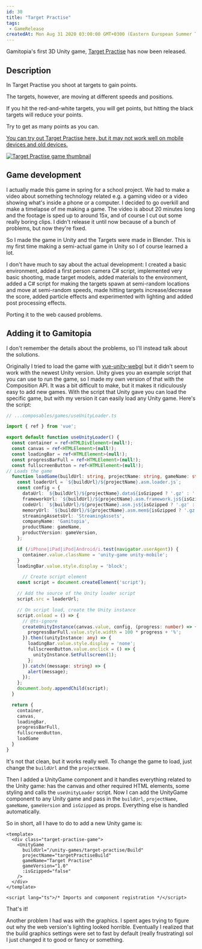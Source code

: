```yaml
---
id: 30
title: "Target Practise"
tags:
 - GameRelease
createdAt: Mon Aug 31 2020 03:00:00 GMT+0300 (Eastern European Summer Time)
---
```


Gamitopia's first 3D Unity game, [Target Practise](https://gamitopia.herokuapp.com/target-practise) has now been released.

## Description

In Target Practise you shoot at targets to gain points.

The targets, however, are moving at different speeds and positions.

If you hit the red-and-white targets, you will get points, but hitting the black targets will reduce your points.

Try to get as many points as you can.

[You can try out Target Practise here, but it may not work well on mobile devices and old devices.](https://gamitopia.herokuapp.com/target-practise)

[![Target Practise game thumbnail](https://gamitopia.herokuapp.com/img/target_practise_thumbnail.b27da030.jpg)](https://gamitopia.herokuapp.com/target-practise)

## Game development

I actually made this game in spring for a school project. We had to make a video about something technology related e.g. a gaming video or a video showing what's inside a phone or a computer. I decided to go overkill and make a timelapse of me making a game. The video is about 20 minutes long and the footage is sped up to around 15x, and of course I cut out some really boring clips. I didn't release it until now because of a bunch of problems, but now they're fixed.

So I made the game in Unity and the Targets were made in Blender. This is my first time making a semi-actual game in Unity so I of course learned a lot.

I don't have much to say about the actual development: I created a basic environment, added a first person camera C# script, implemented very basic shooting, made target models, added materials to the environment, added a C# script for making the targets spawn at semi-random locations and move at semi-random speeds, made hitting targets increase/decrease the score, added particle effects and experimented with lighting and added post processing effects.

Porting it to the web caused problems.

## Adding it to Gamitopia

I don't remember the details about the problems, so I'll instead talk about the solutions.

Originally I tried to load the game with [vue-unity-webgl](https://github.com/votetake/vue-unity-webgl) but it didn't seem to work with the newest Unity version. Unity gives you an example script that you can use to run the game, so I made my own version of that with the Composition API. It was a bit difficult to make, but it makes it ridiculously easy to add new games. With the script that Unity gave you can load the specific game, but with my version it can easily load any Unity game. Here's the script:

```ts
// ...composables/games/useUnityLoader.ts

import { ref } from 'vue';

export default function useUnityLoader() {
  const container = ref<HTMLDivElement>(null!);
  const canvas = ref<HTMLElement>(null!);
  const loadingBar = ref<HTMLElement>(null!);
  const progressBarFull = ref<HTMLElement>(null!);
  const fullscreenButton = ref<HTMLElement>(null!);
// Loads the game
  function loadGame(buildUrl: string, projectName: string, gameName: string, gameVersion: string, isGzipped: boolean) {
    const loaderUrl = `${buildUrl}/${projectName}.asm.loader.js`;
    const config = {
      dataUrl: `${buildUrl}/${projectName}.data${isGzipped ? '.gz' : ''}`,
      frameworkUrl: `${buildUrl}/${projectName}.asm.framework.js${isGzipped ? '.gz' : ''}`,
      codeUrl: `${buildUrl}/${projectName}.asm.js${isGzipped ? '.gz' : ''}`,
      memoryUrl: `${buildUrl}/${projectName}.asm.mem${isGzipped ? '.gz' : ''}`,
      streamingAssetsUrl: 'StreamingAssets',
      companyName: 'Gamitopia',
      productName: gameName,
      productVersion: gameVersion,
    };

    if (/iPhone|iPad|iPod|Android/i.test(navigator.userAgent)) {
      container.value.className = 'unity-game unity-mobile';
    }
    loadingBar.value.style.display = 'block';

	  // Create script element
    const script = document.createElement('script');

    // Add the source of the Unity loader script
    script.src = loaderUrl;

    // On script load, create the Unity instance
    script.onload = () => {
      // @ts-ignore
      createUnityInstance(canvas.value, config, (progress: number) => {
        progressBarFull.value.style.width = 100 * progress + '%';
      }).then((unityInstance: any) => {
        loadingBar.value.style.display = 'none';
        fullscreenButton.value.onclick = () => {
          unityInstance.SetFullscreen(1);
        };
      }).catch((message: string) => {
        alert(message);
      });
    };
    document.body.appendChild(script);
  }

  return {
    container,
    canvas,
    loadingBar,
    progressBarFull,
    fullscreenButton,
    loadGame
  }
}
```

It's not that clean, but it works really well. To change the game to load, just change the `buildUrl` and the `projectName`.

Then I added a UnityGame component and it handles everything related to the Unity game: has the canvas and other required HTML elements, some styling and calls the `useUnityLoader` script. Now I can add the UnityGame component to any Unity game and pass in the `buildUrl`, `projectName`, `gameName`, `gameVersion` and `isGzipped` as props. Everything else is handled automatically.

So in short, all I have to do to add a new Unity game is:

```vue
<template>
  <div class="target-practise-game">
    <UnityGame
      buildUrl="/unity-games/target-practise/Build"
      projectName="targetPractiseBuild"
      gameName="Target Practise"
      gameVersion="1.0"
      :isGzipped="false"
    />
  </div>
</template>

<script lang="ts">/* Imports and component registration */</script>
````

That's it!

Another problem I had was with the graphics. I spent ages trying to figure out why the web version's lighting looked horrible. Eventually I realized that the build graphics settings were set to fast by default (really frustrating) sol I just changed it to good or fancy or something.